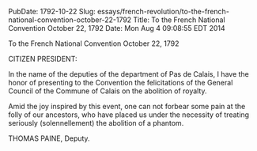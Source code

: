 PubDate: 1792-10-22
Slug: essays/french-revolution/to-the-french-national-convention-october-22-1792
Title: To the French National Convention  October 22, 1792
Date: Mon Aug  4 09:08:55 EDT 2014

   To the French National Convention  October 22, 1792

   CITIZEN PRESIDENT:

   In the name of the deputies of the department of Pas de Calais, I have the
   honor of presenting to the Convention the felicitations of the General
   Council of the Commune of Calais on the abolition of royalty.

   Amid the joy inspired by this event, one can not forbear some pain at the
   folly of our ancestors, who have placed us under the necessity of treating
   seriously (solennellement) the abolition of a phantom.

   THOMAS PAINE, Deputy.


